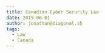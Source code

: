 ```yaml
---
title: Canadian Cyber Security Law
date: 2019-06-01
author: jonathan@diagonal.sh
tags:
  - Law
  - Canada
---
```

